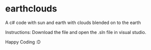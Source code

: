 earthclouds
===========

A c# code with sun and earth with clouds blended on to the earth

Instructions:
Download the file and open the .sln file in visual studio. 

Happy Coding :D
